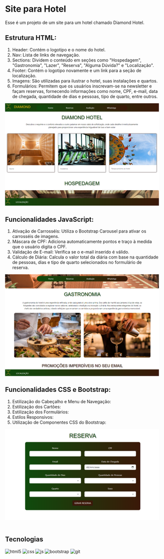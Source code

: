 # Site para Hotel 
Esse é um projeto de um site para um hotel chamado Diamond Hotel.

## Estrutura HTML:

1. Header: Contém o logotipo e o nome do hotel.
2. Nav: Lista de links de navegação.
3. Sections: Dividem o conteúdo em seções como "Hospedagem", "Gastronomia", "Lazer", "Reserva", "Alguma Dúvida?" e "Localização".
4. Footer: Contém o logotipo novamente e um link para a seção de localização.
5. Imagens: São utilizadas para ilustrar o hotel, suas instalações e quartos.
6. Formulários: Permitem que os usuários inscrevam-se na newsletter e façam reservas, fornecendo informações como nome, CPF, e-mail, data de chegada, quantidade de dias e pessoas, tipo de quarto, entre outros.
<div>
    <img src="imgReadme/home.png" alt="">
</div>

## Funcionalidades JavaScript:
1. Ativação de Carrosséis: Utiliza o Bootstrap Carousel para ativar os carrosséis de imagens.
2. Máscara de CPF: Adiciona automaticamente pontos e traço à medida que o usuário digita o CPF.
3. Validação de E-mail: Verifica se o e-mail inserido é válido.
4. Cálculo de Diária: Calcula o valor total da diária com base na quantidade de pessoas, dias e tipo de quarto selecionados no formulário de reserva.
<div>
    <img src="imgReadme/gastronomia.png" alt="">
</div>

## Funcionalidades CSS e Bootstrap:
1. Estilização do Cabeçalho e Menu de Navegação:
2. Estilização dos Cartões:
3. Estilização dos Formulários:
4. Estilos Responsivos:
5. Utilização de Componentes CSS do Bootstrap:

<div>
    <img src="imgReadme/reserva.png" alt="">
</div>
<br>

## Tecnologias 
<div style="display: inline_block">
  <img align="center" alt="html5" src="https://img.shields.io/badge/HTML5-E34F26?style=for-the-badge&logo=html5&logoColor=white" />
  <img align="center" alt="css" src="https://img.shields.io/badge/CSS3-1572B6?style=for-the-badge&logo=css3&logoColor=white" />
  <img align="center" alt="js" src="https://img.shields.io/badge/JavaScript-F7DF1E?style=for-the-badge&logo=javascript&logoColor=black" />
  <img align="center" alt="bootstrap" src="https://img.shields.io/badge/Bootstrap-563D7C?style=for-the-badge&logo=bootstrap&logoColor=white" />
  <img align="center" alt="git" src="https://img.shields.io/badge/GIT-E44C30?style=for-the-badge&logo=git&logoColor=white"/>

</div>

